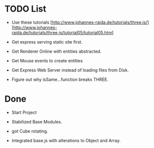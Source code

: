 
# TODO List

* Use these tutorials [http://www.johannes-raida.de/tutorials/three.js/]
[http://www.johannes-raida.de/tutorials/three.js/tutorial05/tutorial05.htm]

* Get express serving static site first.

* Get Renderer Online with entities abstracted.

* Get Mouse events to create entities

* Get Express Web Server instead of loading files from Disk.

* Figure out why isSame...function breaks THREE.

# Done

* Start Project

* Stabilized Base Modules.

* got Cube rotating.

* Integrated base.js with alterations to Object and Array.
